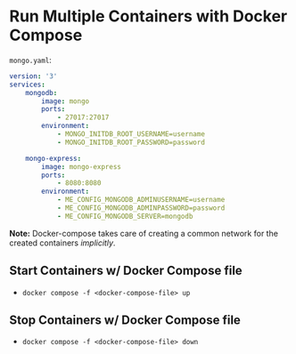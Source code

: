 # Run Multiple Containers with Docker Compose

`mongo.yaml`:

```yaml
version: '3'
services:
    mongodb:
        image: mongo
        ports:
            - 27017:27017
        environment:
            - MONGO_INITDB_ROOT_USERNAME=username
            - MONGO_INITDB_ROOT_PASSWORD=password

    mongo-express:
        image: mongo-express
        ports:
            - 8080:8080
        environment:
            - ME_CONFIG_MONGODB_ADMINUSERNAME=username
            - ME_CONFIG_MONGODB_ADMINPASSWORD=password
            - ME_CONFIG_MONGODB_SERVER=mongodb
```

**Note:** Docker-compose takes care of creating a common network for the created containers *implicitly*.

## Start Containers w/ Docker Compose file
- `docker compose -f <docker-compose-file> up`

## Stop Containers w/ Docker Compose file
- `docker compose -f <docker-compose-file> down`